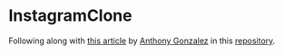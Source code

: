 # InstagramClone

Following along with
[this article](https://dev.to/elixirprogrammer/let-s-build-an-instagram-clone-with-the-petal-phoenix-elixir-tailwindcss-alpinejs-liveview-stack-263n) by [Anthony Gonzalez](https://github.com/elixirprogrammer) in this [repository](https://github.com/elixirprogrammer/InstagramClonePETAL).